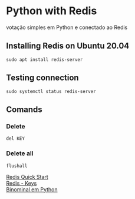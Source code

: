# Python with Redis
votação simples em Python e conectado ao Redis

## Installing Redis on Ubuntu 20.04
`` sudo apt install redis-server ``

## Testing connection
`` sudo systemctl status redis-server ``

## Comands
### Delete
`` del KEY ``

### Delete all
`` flushall  `` 

<a href="https://redis.io/topics/quickstart">Redis Quick Start</a>
</br>
<a href="https://medium.com/@engnogueirawgn/redis-keys-74eccbe77257">Redis - Keys</a>
</br>
<a href="https://rpubs.com/davimat/binompy">Binominal em Python</a>
